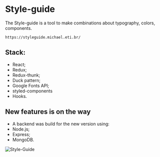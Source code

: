 # Style-guide

The Style-guide is a tool to make combinations about typography, colors, components.

`https://styleguide.michael.eti.br/`

## Stack:

- React;
- Redux;
- Redux-thunk;
- Duck pattern;
- Google Fonts API;
- styled-components
- Hooks.

## New features is on the way

- A backend was build for the new version using:
- Node.js;
- Express;
- MongoDB.

<img src="https://i.ibb.co/MPnPdkZ/download.png" alt="Style-Guide">
